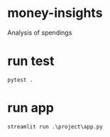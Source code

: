 # money-insights
Analysis of spendings

# run test
`pytest .`

# run app
`streamlit run .\project\app.py`